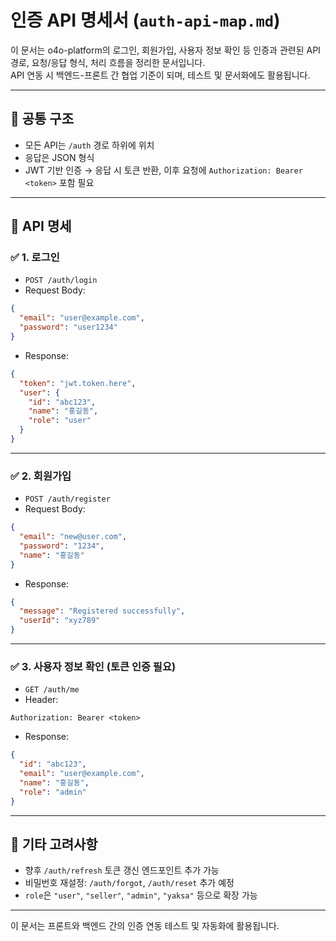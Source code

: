 # 인증 API 명세서 (`auth-api-map.md`)

이 문서는 o4o-platform의 로그인, 회원가입, 사용자 정보 확인 등 인증과 관련된 API 경로, 요청/응답 형식, 처리 흐름을 정리한 문서입니다.  
API 연동 시 백엔드-프론트 간 협업 기준이 되며, 테스트 및 문서화에도 활용됩니다.

---

## 🔐 공통 구조

- 모든 API는 `/auth` 경로 하위에 위치
- 응답은 JSON 형식
- JWT 기반 인증 → 응답 시 토큰 반환, 이후 요청에 `Authorization: Bearer <token>` 포함 필요

---

## 📮 API 명세

### ✅ 1. 로그인

- `POST /auth/login`
- Request Body:

```json
{
  "email": "user@example.com",
  "password": "user1234"
}
```

- Response:

```json
{
  "token": "jwt.token.here",
  "user": {
    "id": "abc123",
    "name": "홍길동",
    "role": "user"
  }
}
```

---

### ✅ 2. 회원가입

- `POST /auth/register`
- Request Body:

```json
{
  "email": "new@user.com",
  "password": "1234",
  "name": "홍길동"
}
```

- Response:

```json
{
  "message": "Registered successfully",
  "userId": "xyz789"
}
```

---

### ✅ 3. 사용자 정보 확인 (토큰 인증 필요)

- `GET /auth/me`
- Header:

```
Authorization: Bearer <token>
```

- Response:

```json
{
  "id": "abc123",
  "email": "user@example.com",
  "name": "홍길동",
  "role": "admin"
}
```

---

## 📌 기타 고려사항

- 향후 `/auth/refresh` 토큰 갱신 엔드포인트 추가 가능
- 비밀번호 재설정: `/auth/forgot`, `/auth/reset` 추가 예정
- `role`은 `"user"`, `"seller"`, `"admin"`, `"yaksa"` 등으로 확장 가능

---

이 문서는 프론트와 백엔드 간의 인증 연동 테스트 및 자동화에 활용됩니다.
